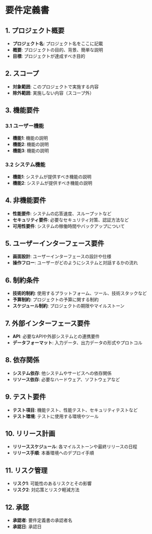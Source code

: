 # 要件定義書

## 1. プロジェクト概要
- **プロジェクト名**: プロジェクト名をここに記載
- **概要**: プロジェクトの目的、背景、簡単な説明
- **目標**: プロジェクトが達成すべき目的

## 2. スコープ
- **対象範囲**: このプロジェクトで実施する内容
- **除外範囲**: 実施しない内容（スコープ外）

## 3. 機能要件
### 3.1 ユーザー機能
- **機能1**: 機能の説明
- **機能2**: 機能の説明
- **機能3**: 機能の説明

### 3.2 システム機能
- **機能1**: システムが提供すべき機能の説明
- **機能2**: システムが提供すべき機能の説明

## 4. 非機能要件
- **性能要件**: システムの応答速度、スループットなど
- **セキュリティ要件**: 必要なセキュリティ対策、認証方法など
- **可用性要件**: システムの稼働時間やバックアップについて

## 5. ユーザーインターフェース要件
- **画面設計**: ユーザーインターフェースの設計や仕様
- **操作フロー**: ユーザーがどのようにシステムと対話するかの流れ

## 6. 制約条件
- **技術的制約**: 使用するプラットフォーム、ツール、技術スタックなど
- **予算制約**: プロジェクトの予算に関する制約
- **スケジュール制約**: プロジェクトの期限やマイルストーン

## 7. 外部インターフェース要件
- **API**: 必要なAPIや外部システムとの連携要件
- **データフォーマット**: 入力データ、出力データの形式やプロトコル

## 8. 依存関係
- **システム依存**: 他システムやサービスへの依存関係
- **リソース依存**: 必要なハードウェア、ソフトウェアなど

## 9. テスト要件
- **テスト項目**: 機能テスト、性能テスト、セキュリティテストなど
- **テスト環境**: テストに使用する環境やツール

## 10. リリース計画
- **リリーススケジュール**: 各マイルストーンや最終リリースの日程
- **リリース手順**: 本番環境へのデプロイ手順

## 11. リスク管理
- **リスク1**: 可能性のあるリスクとその影響
- **リスク2**: 対応策とリスク軽減方法

## 12. 承認
- **承認者**: 要件定義書の承認者名
- **承認日**: 承認日
